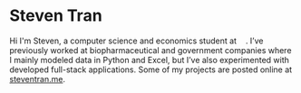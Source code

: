 <h1>Steven Tran</h1>

Hi I'm Steven, a computer science and economics student at <img src="https://upload.wikimedia.org/wikipedia/commons/f/f5/Boston_University_seal.svg" height="12px"></img>. 
I’ve previously worked at biopharmaceutical and government companies where I mainly modeled data in Python and Excel, but I’ve also experimented with developed full-stack applications. 
Some of my projects are posted online at <a href="https://steventran.me/" target="_blank">steventran.me</a>.
